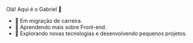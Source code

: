 Olá! Aqui é o Gabriel 👋

- 🚀 Em migração de carreira.
- 🌱 Aprendendo mais sobre Front-end.
- 🤠 Explorando novas tecnologias e desenvolvendo pequenos projetos.








  


